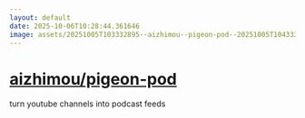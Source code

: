 ```yaml
---
layout: default
date: 2025-10-06T10:28:44.361646
image: assets/20251005T103332895--aizhimou--pigeon-pod--20251005T104333848--cropped.png
---
```


# [aizhimou/pigeon-pod](https://github.com/aizhimou/pigeon-pod)

turn youtube channels into podcast feeds
